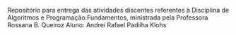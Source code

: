 Repositório para entrega das atividades discentes referentes à Disciplina de Algoritmos e Programação:Fundamentos, ministrada pela Professora Rossana B. Queiroz
Aluno: Andrei Rafael Padilha Klohs
